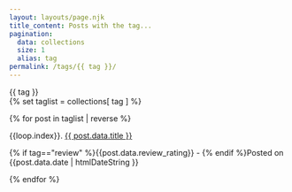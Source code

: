 ```yaml
---
layout: layouts/page.njk
title_content: Posts with the tag...
pagination:
  data: collections
  size: 1
  alias: tag
permalink: /tags/{{ tag }}/
---
```


<div class="pad-left"><span class="ft-size-normal tagpill">{{ tag }}</span></div>


<div class="grid_posts">
{% set taglist = collections[ tag ] %}

{% for post in taglist | reverse %}

<div class="fix-children grid_post_container grid_post_taglist">
<p class=" undecorate_link">{{loop.index}}. <a class="main_link" href="{{ post.url | url }}">{{ post.data.title }}</a><br>
<p class="ft-size-small">{% if tag=="review" %}{{post.data.review_rating}} - {% endif %}Posted on {{post.data.date | htmlDateString }}</p>

</div>
{% endfor %}
  
</div>